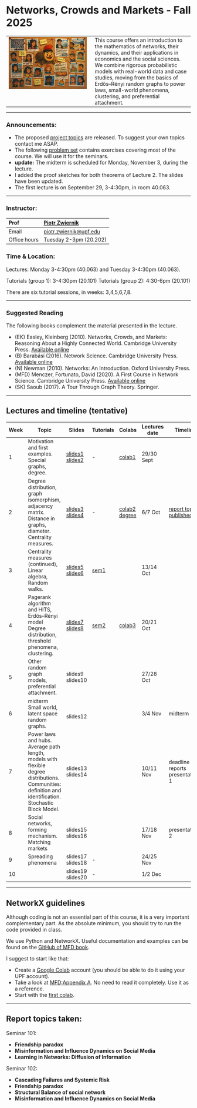 # Networks, Crowds and Markets - Fall 2025

<table>
<tr>
<td style="width:45%; vertical-align:top;">
  <img src="cover_image.png" alt="Course cover" width="100%">
</td>
<td style="width:55%; vertical-align:top; padding-left:15px;">
  This course offers an introduction to the mathematics of networks, their dynamics, and their applications in economics and the social sciences. We combine rigorous probabilistic models with real-world data and case studies, moving from the basics of Erdős–Rényi random graphs to power laws, small-world phenomena, clustering, and preferential attachment.
</td>
</tr>
</table>

***

### Announcements:
- The proposed [project topics](./seminars/ProjectProposals.pdf) are released. To suggest your own topics contact me ASAP.
- The following [problem set](./seminars/Problem_set.pdf) contains exercises covering most of the course. We will use it for the seminars.
- **update:** The midterm is scheduled for Monday, November 3, during the lecture.
- I added the proof sketches for both theorems of Lecture 2. The slides have been updated. 
- The first lecture is on September 29, 3-4:30pm, in room 40.063. 

***

### Instructor:

| Prof |  [Piotr Zwiernik](https://pzwiernik.github.io/) |
| :--- | :--- |
| Email | piotr.zwiernik@upf.edu |
| Office hours | Tuesday 2-3pm (20.202) |


### Time & Location:


Lectures: Monday 3-4:30pm (40.063) and Tuesday 3-4:30pm (40.063).

Tutorials (group 1): 3-4:30pm (20.101)
Tutorials (group 2): 4:30-6pm (20.101)

There are six tutorial sessions, in weeks: 3,4,5,6,7,8. 

***

### Suggested Reading
The following books complement the material presented in the lecture.

* (EK) Easley, Kleinberg (2010). Networks, Crowds, and Markets: Reasoning About a Highly Connected World. Cambridge University Press. [Available online](https://www.cs.cornell.edu/home/kleinber/networks-book/networks-book.pdf)
* (B) Barabási (2016). Network Science. Cambridge University Press. [Available online](https://networksciencebook.com/)
* (N) Newman (2010). Networks: An Introduction. Oxford University Press.
* (MFD) Menczer, Fortunato, David (2020). A First Course in Network Science. Cambridge University Press. [Available online](https://cambridgeuniversitypress.github.io/FirstCourseNetworkScience/)
* (SK) Saoub (2017). A Tour Through Graph Theory. Springer.


***

## Lectures and timeline (tentative)


| Week | Topic  | Slides | Tutorials | Colabs | Lectures date  | Timeline |
| --- |  --- | --- | --- | --- | --- | --- | 
| 1 | Motivation and first examples. <br> Special graphs, degree.  | [slides1](./slides/lecture1.pdf)  <br> [slides2](./slides/lecture2.pdf)| - | [colab1](https://github.com/pzwiernik/22997-networks/blob/31f53e57e3c1bdad73fb6626f2a0ac5a1367d621/colabs/NetworkNotebook1.ipynb)| 29/30 Sept |  |
| 2 | Degree distribution, graph isomorphism, adjacency matrix. <br> Distance in graphs, diameter. Centrality measures.  | [slides3](./slides/lecture3.pdf) <br> [slides4](./slides/lecture4.pdf) | -| [colab2](https://github.com/pzwiernik/22997-networks/blob/638efb9e60f624a99d6c06b0f02df7c40147260b/colabs/NetworkNotebook2.ipynb)<br> [degree](https://github.com/pzwiernik/22997-networks/blob/31f53e57e3c1bdad73fb6626f2a0ac5a1367d621/colabs/Lecture3.ipyn)|  6/7 Oct | [report topics published](./seminars/ProjectProposals.pdf)|
| 3 | Centrality measures (continued), <br> Linear algebra, Random walks.| [slides5](./slides/lecture5.pdf) <br> [slides6](./slides/lecture6.pdf)| [sem1](./seminars/seminar1.pdf) | | 13/14 Oct |   |
| 4 |  Pagerank algorithm and HITS, Erdös–Rényi model<br> Degree distribution, threshold phenomena, clustering.   | [slides7](./slides/lecture7.pdf) <br> [slides8](./slides/lecture8.pdf)| [sem2](./seminars/seminar2.pdf) | [colab3](https://github.com/pzwiernik/22997-networks/blob/6c9d5dd4b074796553c22ed8c846c952e49b6914/colabs/NetworkNotebook3.ipynb)| 20/21 Oct |  |
| 5 | Other random graph models, preferential attachment.  |slides9 <br> slides10 | | | 27/28 Oct | |  |
| 6 | midterm <br> Small world, latent space random graphs.  |  <br> slides12| | | 3/4 Nov| midterm |
| 7 | Power laws and hubs. Average path length, models with flexible degree distributions. <br> Communities: definition and identification. Stochastic Block Model. | slides13 <br> slides14|  | | 10/11 Nov | deadline reports <br> presentations 1|
| 8 | Social networks, forming mechanism.<br>Matching markets  | slides15 <br> slides16| | | 17/18 Nov| presentations 2 |
| 9 | Spreading phenomena  | slides17 <br> slides18| - | | 24/25 Nov| |
| 10 | |slides19 <br> slides20 | - | | 1/2 Dec| |

***

## NetworkX guidelines

Although coding is not an essential part of this course, it is a very important complementary part. As the absolute minimum, you should try to run the code provided in class. 

We use Python and NetworkX. Useful documentation and examples can be found on the [GitHub of MFD book](https://github.com/CambridgeUniversityPress/FirstCourseNetworkScience/tree/master).

I suggest to start like that:
- Create a [Google Colab](https://colab.research.google.com/) account (you should be able to do it using your UPF account).
- Take a look at [MFD:Appendix A](https://github.com/CambridgeUniversityPress/FirstCourseNetworkScience/blob/de9b42e3953ed90616940a801f64489067c1b888/tutorials/Appendix%20-%20Python%20Tutorial.ipynb). No need to read it completely. Use it as a reference.
- Start with the [first colab](https://colab.research.google.com/drive/16r0vZQRAynCS0hAHtJxrkX0MHR6gK8Zp?usp=sharing).

***

## Report topics taken:

Seminar 101:
- **Friendship paradox**
- **Misinformation and Influence Dynamics on Social Media**
- **Learning in Networks: Diffusion of Information**

Seminar 102:
- **Cascading Failures and Systemic Risk**
- **Friendship paradox**
- **Structural Balance of social network**
- **Misinformation and Influence Dynamics on Social Media**
